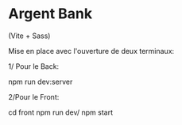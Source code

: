 # Argent Bank
(Vite + Sass) 

Mise en place avec l'ouverture de deux terminaux:

1/ Pour le Back:

npm run dev:server

2/Pour le Front:

cd front
npm run dev/ npm start


